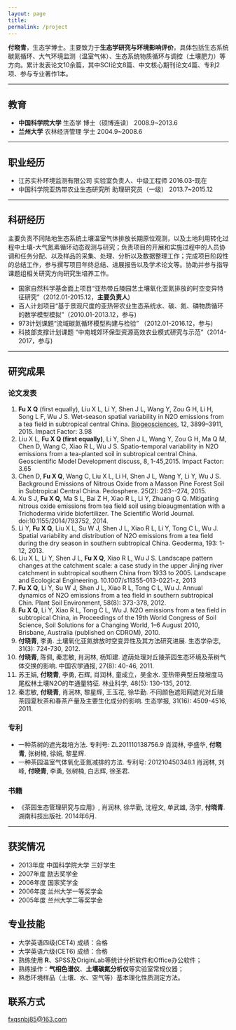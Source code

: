 ```yaml
---
layout: page
title:  
permalink: /project
---
```



**付晓青**，生态学博士。主要致力于**生态学研究与环境影响评价**，具体包括生态系统碳氮循环、大气环境监测（温室气体）、生态系统物质循环与调控（土壤肥力）等方向。累计发表论文10余篇，其中SCI论文8篇、中文核心期刊论文4篇、专利2项、参与专业著作1本。

***

## 教育

*	**中国科学院大学**   生态学            博士（硕博连读）       2008.9~2013.6
*	**兰州大学**       农林经济管理      学士                   2004.9~2008.6

***

## 职业经历
* 江苏实朴环境监测有限公司  实验室负责人、中级工程师   2016.03-现在
* 中国科学院亚热带农业生态研究所  助理研究员（一级）   2013.7~2015.12

***

## 科研经历
主要负责不同陆地生态系统土壤温室气体排放长期原位观测，以及土地利用转化过程中土壤-大气氮素循环动态观测与研究；负责项目的开展和实施过程中的人员协调和任务分配、以及样品的采集、处理、分析以及数据整理工作；完成项目阶段性的总结工作，参与撰写项目年终总结、进展报告以及学术论文等。协助并参与指导课题组相关研究方向研究生培养工作。

*	国家自然科学基金面上项目“亚热带丘陵园艺土壤氧化亚氮排放的时空变异特征研究”（2012.01-2015.12，**主要负责人**)
*	百人计划项目“基于景观尺度的亚热带农业生态系统水、碳、氮、磷物质循环的数学模型模拟”（2010.01-2013.12，参与)
*	973计划课题“流域碳氮循环模型构建与检验” （2012.01-2016.12，参与)
*	科技部支撑计划课题 “中南城郊环保型资源高效农业模式研究与示范”（2014-2017，参与)


***

## 研究成果

### 论文发表

1.	**Fu X Q** (first equally), Liu X L, Li Y, Shen J L, Wang Y, Zou G H, Li H, Song L F, Wu J S. Wet-season spatial variability in N2O emissions from a tea field in subtropical central China. [Biogeosciences](http://www.biogeosciences.net/12/3899/2015/bg-12-3899-2015.html), 12, 3899–3911, 2015. Impact Factor: 3.98
1.	Liu X L, **Fu X Q (first equally)**, Li Y, Shen J L, Wang Y, Zou G H, Ma Q M, Chen D, Wang C, Xiao R L, Wu J S. Spatio-temporal variability in N2O emissions from a tea-planted soil in subtropical central China. Geoscientific Model Development discuss, 8, 1-45,2015. Impact Factor: 3.65
1.	Chen D, **Fu X Q**, Wang C, Liu X L, Li H, Shen J L, Wang Y, Li Y, Wu J S. Background Emissions of Nitrous Oxide from a Masson Pine Forest Soil in Subtropical Central China. Pedosphere. 25(2): 263--274, 2015.  
1.	Xu S J, **Fu X Q**, Ma S L, Bai Z H, Xiao R L, Li Y, Zhuang G Q. Mitigating nitrous oxide emissions from tea field soil using bioaugmentation with a Trichoderma viride biofertilizer. The Scientific World Journal. doi:10.1155/2014/793752, 2014.
1.	Li Y, **Fu X Q**, Liu X L, Su W J, Shen J L, Xiao R L, Li Y, Tong C L, Wu J. Spatial variability and distribution of N2O emissions from a tea field during the dry season in southern subtropical China. Geoderma, 193: 1-12, 2013.
1.	Liu X L, Li Y, Shen J L, **Fu X Q**, Xiao R L, Wu J S. Landscape pattern changes at the catchment scale: a case study in the upper Jinjing river catchment in subtropical southern China from 1933 to 2005. Landscape and Ecological Engineering. 10.1007/s11355-013-0221-z, 2013
1.	**Fu X Q**, Li Y, Su W J, Shen J L, Xiao R L, Tong C L, Wu J. Annual dynamics of N2O emissions from a tea field in southern subtropical Chin. Plant Soil Environment, 58(8): 373-378, 2012.
1.	**Fu X Q**, Li Y, Xiao R L, Tong C L, Wu J. N2O emissions from a tea field in subtropical China, in Proceedings of the 19th World Congress of Soil Science, Soil Solutions for a Changing World, 1–6 August 2010, Brisbane, Australia (published on CDROM), 2010.
1.	**付晓青**, 李勇. 土壤氧化亚氮排放时空变异性及其方法研究进展. 生态学杂志, 31(3): 724-730, 2012.
1.	**付晓青**, 陈佩, 秦志敏, 肖润林, 杨知建. 遮荫处理对丘陵茶园生态环境及茶树气体交换的影响. 中国农学通报, 27(8): 40-46, 2011.
1.	苏王娟, **付晓青**, 李勇, 石辉, 肖润林, 童成立，吴金水. 亚热带典型丘陵坡度马尾松林土壤N2O的年通量特征. 林业科学, 48(5): 130-135, 2012.
1.	秦志敏, **付晓青**, 肖润林, 黎星辉, 王玉花, 徐华勤. 不同颜色遮阳网遮光对丘陵茶园夏秋茶和春茶产量及主要生化成分的影响. 生态学报, 31(16): 4509-4516, 2011.

### 专利

*	一种茶树的遮光栽培方法. 专利号: ZL201110138756.9 肖润林, 李盛华, **付晓青**, 张树楠, 徐娟, 黎星辉. 
*	一种茶园温室气体氧化亚氮减排的方法. 专利号: 201210450348.1 肖润林, 刘峰, **付晓青**, 李勇, 张树楠, 白志辉, 徐圣君.


### 书籍

*    《茶园生态管理研究与应用》, 肖润林, 徐华勤, 沈程文, 单武雄, 汤宇, **付晓青**. 湖南科技出版社. 2014年6月.

***

## 获奖情况 
*	2013年度  中国科学院大学 三好学生
*	2007年度  励志奖学金
*	2006年度  国家奖学金
*	2006年度  兰州大学一等奖学金
*	2005年度  兰州大学二等奖学金
                              
## 专业技能

*	大学英语四级(CET4) 	成绩：合格
*	大学英语六级(CET6) 	成绩：合格
*	熟练使用 **R**、SPSS及OriginLab等统计分析软件和Office办公软件；
*	熟练操作：**气相色谱仪**、**土壤碳氮分析仪**等实验室常规仪器；
*	熟悉环境样品（土壤、水、空气等）基本理化性质测定方法。

    
    


## 联系方式

[fxqsnbj85@163.com](mailto:fxqsnbj85@163.com)
